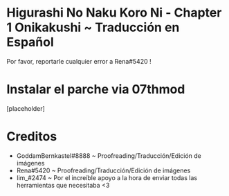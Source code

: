 # Higurashi No Naku Koro Ni - Chapter 1 Onikakushi ~ Traducción en Español

Por favor, reportarle cualquier error a Rena#5420 !

# Instalar el parche via 07thmod
[placeholder]

# Creditos

- GoddamBernkastel#8888 ~ Proofreading/Traducción/Edición de imágenes
- Rena#5420 ~ Proofreading/Traducción/Edición de imágenes
- lim_#2474 ~ Por el increíble apoyo a la hora de enviar todas las herramientas que necesitaba <3